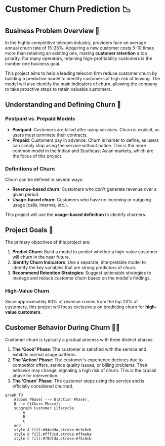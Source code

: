 # Customer Churn Prediction 📉

## Business Problem Overview 🎯

In the highly competitive telecom industry, providers face an average annual churn rate of 15-25%. Acquiring a new customer costs 5-10 times more than retaining an existing one, making **customer retention** a top priority. For many operators, retaining high-profitability customers is the number one business goal.

This project aims to help a leading telecom firm reduce customer churn by building a predictive model to identify customers at high risk of leaving. The model will also identify the main indicators of churn, allowing the company to take proactive steps to retain valuable customers.

## Understanding and Defining Churn 🤔

### Postpaid vs. Prepaid Models

* **Postpaid**: Customers are billed after using services. Churn is explicit, as users must terminate their contracts.
* **Prepaid**: Customers pay in advance. Churn is harder to define, as users can simply stop using the service without notice. This is the more common model in the Indian and Southeast Asian markets, which are the focus of this project.

### Definitions of Churn
Churn can be defined in several ways:
* **Revenue-based churn**: Customers who don't generate revenue over a given period.
* **Usage-based churn**: Customers who have no incoming or outgoing usage (calls, internet, etc.).

This project will use the **usage-based definition** to identify churners.

## Project Goals 🚀

The primary objectives of this project are:
1.  **Predict Churn**: Build a model to predict whether a high-value customer will churn in the near future.
2.  **Identify Churn Indicators**: Use a separate, interpretable model to identify the key variables that are strong predictors of churn.
3.  **Recommend Retention Strategies**: Suggest actionable strategies to manage and reduce customer churn based on the model's findings.

### High-Value Churn

Since approximately 80% of revenue comes from the top 20% of customers, this project will focus exclusively on predicting churn for **high-value customers**.

## Customer Behavior During Churn 🚶‍♂️

Customer churn is typically a gradual process with three distinct phases:

1.  **The 'Good' Phase**: The customer is satisfied with the service and exhibits normal usage patterns.
2.  **The 'Action' Phase**: The customer's experience declines due to competitor offers, service quality issues, or billing problems. Their behavior may change, signaling a high risk of churn. This is the crucial phase for intervention.
3.  **The 'Churn' Phase**: The customer stops using the service and is officially considered churned.

```mermaid
graph TD
    A[Good Phase] --> B(Action Phase);
    B --> C{Churn Phase};
    subgraph Customer Lifecycle
        A
        B
        C
    end
    style A fill:#d4edda,stroke:#c3e6cb
    style B fill:#fff3cd,stroke:#ffeeba
    style C fill:#f8d7da,stroke:#f5c6cb




